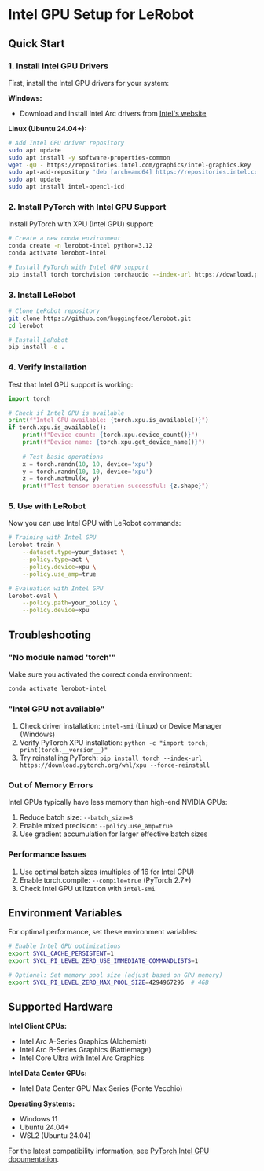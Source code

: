 # Intel GPU Setup for LeRobot

## Quick Start

### 1. Install Intel GPU Drivers

First, install the Intel GPU drivers for your system:

**Windows:**
- Download and install Intel Arc drivers from [Intel's website](https://www.intel.com/content/www/us/en/support/articles/000096551/graphics.html)

**Linux (Ubuntu 24.04+):**
```bash
# Add Intel GPU driver repository
sudo apt update
sudo apt install -y software-properties-common
wget -qO - https://repositories.intel.com/graphics/intel-graphics.key | sudo apt-key add -
sudo apt-add-repository 'deb [arch=amd64] https://repositories.intel.com/graphics/ubuntu jammy main'
sudo apt update
sudo apt install intel-opencl-icd
```

### 2. Install PyTorch with Intel GPU Support

Install PyTorch with XPU (Intel GPU) support:

```bash
# Create a new conda environment
conda create -n lerobot-intel python=3.12
conda activate lerobot-intel

# Install PyTorch with Intel GPU support
pip install torch torchvision torchaudio --index-url https://download.pytorch.org/whl/xpu
```

### 3. Install LeRobot

```bash
# Clone LeRobot repository
git clone https://github.com/huggingface/lerobot.git
cd lerobot

# Install LeRobot
pip install -e .
```

### 4. Verify Installation

Test that Intel GPU support is working:

```python
import torch

# Check if Intel GPU is available
print(f"Intel GPU available: {torch.xpu.is_available()}")
if torch.xpu.is_available():
    print(f"Device count: {torch.xpu.device_count()}")
    print(f"Device name: {torch.xpu.get_device_name()}")
    
    # Test basic operations
    x = torch.randn(10, 10, device='xpu')
    y = torch.randn(10, 10, device='xpu')
    z = torch.matmul(x, y)
    print(f"Test tensor operation successful: {z.shape}")
```

### 5. Use with LeRobot

Now you can use Intel GPU with LeRobot commands:

```bash
# Training with Intel GPU
lerobot-train \
    --dataset.type=your_dataset \
    --policy.type=act \
    --policy.device=xpu \
    --policy.use_amp=true

# Evaluation with Intel GPU
lerobot-eval \
    --policy.path=your_policy \
    --policy.device=xpu
```

## Troubleshooting

### "No module named 'torch'"
Make sure you activated the correct conda environment:
```bash
conda activate lerobot-intel
```

### "Intel GPU not available"
1. Check driver installation: `intel-smi` (Linux) or Device Manager (Windows)
2. Verify PyTorch XPU installation: `python -c "import torch; print(torch.__version__)"`
3. Try reinstalling PyTorch: `pip install torch --index-url https://download.pytorch.org/whl/xpu --force-reinstall`

### Out of Memory Errors
Intel GPUs typically have less memory than high-end NVIDIA GPUs:
1. Reduce batch size: `--batch_size=8`
2. Enable mixed precision: `--policy.use_amp=true`
3. Use gradient accumulation for larger effective batch sizes

### Performance Issues
1. Use optimal batch sizes (multiples of 16 for Intel GPU)
2. Enable torch.compile: `--compile=true` (PyTorch 2.7+)
3. Check Intel GPU utilization with `intel-smi`

## Environment Variables

For optimal performance, set these environment variables:

```bash
# Enable Intel GPU optimizations
export SYCL_CACHE_PERSISTENT=1
export SYCL_PI_LEVEL_ZERO_USE_IMMEDIATE_COMMANDLISTS=1

# Optional: Set memory pool size (adjust based on GPU memory)
export SYCL_PI_LEVEL_ZERO_MAX_POOL_SIZE=4294967296  # 4GB
```

## Supported Hardware

**Intel Client GPUs:**
- Intel Arc A-Series Graphics (Alchemist)
- Intel Arc B-Series Graphics (Battlemage)
- Intel Core Ultra with Intel Arc Graphics

**Intel Data Center GPUs:**
- Intel Data Center GPU Max Series (Ponte Vecchio)

**Operating Systems:**
- Windows 11
- Ubuntu 24.04+
- WSL2 (Ubuntu 24.04)

For the latest compatibility information, see [PyTorch Intel GPU documentation](https://pytorch.org/docs/stable/notes/get_start_xpu.html).
